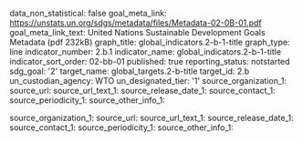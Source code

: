 data_non_statistical: false
goal_meta_link: https://unstats.un.org/sdgs/metadata/files/Metadata-02-0B-01.pdf
goal_meta_link_text: United Nations Sustainable Development Goals Metadata (pdf 232kB)
graph_title: global_indicators.2-b-1-title
graph_type: line
indicator_number: 2.b.1
indicator_name: global_indicators.2-b-1-title
indicator_sort_order: 02-bb-01
published: true
reporting_status: notstarted
sdg_goal: '2'
target_name: global_targets.2-b-title
target_id: 2.b
un_custodian_agency: WTO
un_designated_tier: '1'
source_organization_1: 
source_url: 
source_url_text_1: 
source_release_date_1: 
source_contact_1: 
source_periodicity_1: 
source_other_info_1: 

source_organization_1: 
source_url: 
source_url_text_1: 
source_release_date_1: 
source_contact_1: 
source_periodicity_1: 
source_other_info_1: 
